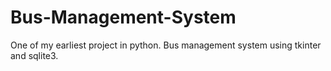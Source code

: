 # Bus-Management-System
One of my earliest project in python. Bus management system using tkinter and sqlite3.
